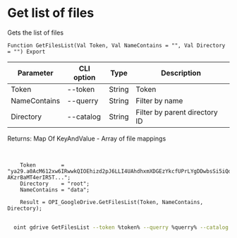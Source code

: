 ﻿---
sidebar_position: 3
---

# Get list of files
 Gets the list of files



`Function GetFilesList(Val Token, Val NameContains = "", Val Directory = "") Export`

  | Parameter | CLI option | Type | Description |
  |-|-|-|-|
  | Token | --token | String | Token |
  | NameContains | --querry | String | Filter by name |
  | Directory | --catalog | String | Filter by parent directory ID |

  
  Returns:  Map Of KeyAndValue - Array of file mappings

<br/>




```bsl title="Code example"
    Token        = "ya29.a0AcM612xw6IRwwkQIOEhizd2pJ6LLI4UAhdhxmXDGEzYkcfUPrLYgDDwbsSi5iQdc78WPs_1_Qor5KipuV6mAIvr6z-AKzrBaMT4erIR5T...";
    Directory    = "root";
    NameContains = "data";

    Result = OPI_GoogleDrive.GetFilesList(Token, NameContains, Directory);
```



```sh title="CLI command example"
    
  oint gdrive GetFilesList --token %token% --querry %querry% --catalog "1VWoLK5w0uPVSjK3oyIXeiMtINN4jDOz4"

```

```json title="Result"

```
